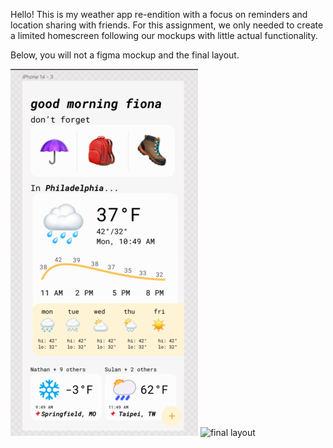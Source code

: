 Hello! This is my weather app re-endition with a focus on reminders and location sharing with friends. For this assignment, we only needed to create a limited homescreen following our mockups with little actual functionality. 

Below, you will not a figma mockup and the final layout. 


![figma mockup](figsSMALl.png) ![final layout]("finalapplayoutsmall.png")
